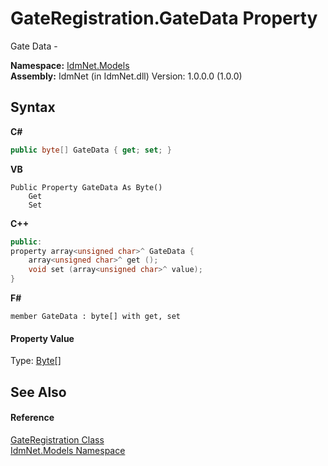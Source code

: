 # GateRegistration.GateData Property 
 

Gate Data -

**Namespace:**&nbsp;<a href="N_IdmNet_Models">IdmNet.Models</a><br />**Assembly:**&nbsp;IdmNet (in IdmNet.dll) Version: 1.0.0.0 (1.0.0)

## Syntax

**C#**<br />
``` C#
public byte[] GateData { get; set; }
```

**VB**<br />
``` VB
Public Property GateData As Byte()
	Get
	Set
```

**C++**<br />
``` C++
public:
property array<unsigned char>^ GateData {
	array<unsigned char>^ get ();
	void set (array<unsigned char>^ value);
}
```

**F#**<br />
``` F#
member GateData : byte[] with get, set

```


#### Property Value
Type: <a href="http://msdn2.microsoft.com/en-us/library/yyb1w04y" target="_blank">Byte</a>[]

## See Also


#### Reference
<a href="T_IdmNet_Models_GateRegistration">GateRegistration Class</a><br /><a href="N_IdmNet_Models">IdmNet.Models Namespace</a><br />